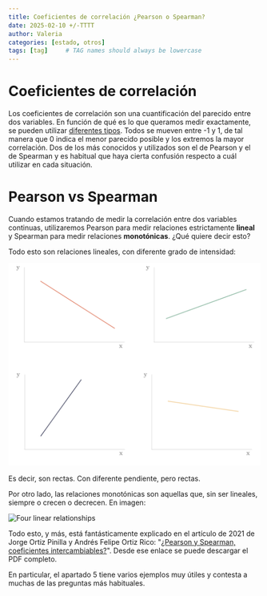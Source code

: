 ```yaml
---
title: Coeficientes de correlación ¿Pearson o Spearman?
date: 2025-02-10 +/-TTTT
author: Valeria
categories: [estado, otros]
tags: [tag]     # TAG names should always be lowercase
---
```



# Coeficientes de correlación

Los coeficientes de correlación son una cuantificación del parecido entre dos variables. En función de qué es lo que queramos medir exactamente, se pueden utilizar [diferentes tipos](https://en.wikipedia.org/wiki/Correlation_coefficient). Todos se mueven entre -1 y 1, de tal manera que 0 indica el menor parecido posible y los extremos la mayor correlación.
Dos de los más conocidos y utilizados son el de Pearson y el de Spearman y es habitual que haya cierta confusión respecto a cuál utilizar en cada situación.

# Pearson vs Spearman

Cuando estamos tratando de medir la correlación entre dos variables continuas, utilizaremos Pearson para medir relaciones estrictamente **lineal** y Spearman para medir relaciones **monotónicas**. ¿Qué quiere decir esto?

Todo esto son relaciones lineales, con diferente grado de intensidad:

<img src="/assets/img/Entrada 2 - relaciones lineales.png" alt="Four linear relationships" width="550"/>

Es decir, son rectas. Con diferente pendiente, pero rectas.

Por otro lado, las relaciones monotónicas son aquellas que, sin ser lineales, siempre o crecen o decrecen. En imagen:

<img src="/assets/img/Entrada 2 - relaciones monotónicas.png" alt="Four linear relationships" width="550"/>

Todo esto, y más, está fantásticamente explicado en el artículo de 2021 de Jorge Ortiz Pinilla y Andrés Felipe Ortiz Rico: "[¿Pearson y Spearman, coeficientes intercambiables?](https://dialnet.unirioja.es/servlet/articulo?codigo=8709934)". Desde ese enlace se puede descargar el PDF completo.

En particular, el apartado 5 tiene varios ejemplos muy útiles y contesta a muchas de las preguntas más habituales.



<script src="https://giscus.app/client.js"
        data-repo="ISPA-Bioestadistica/ISPA-Bioestadistica.github.io"
        data-repo-id="R_kgDON1PPpA"
        data-category="Announcements"
        data-category-id="DIC_kwDON1PPpM4Cmvf2"
        data-mapping="pathname"
        data-strict="0"
        data-reactions-enabled="1"
        data-emit-metadata="0"
        data-input-position="top"
        data-theme="noborder_light"
        data-lang="es"
        crossorigin="anonymous"
        async>
</script>